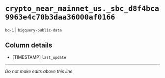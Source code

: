 # `crypto_near_mainnet_us._sbc_d8f4bca9963e4c70b3daa36000af0166`
`bq-1` | `bigquery-public-data`

## Column details
* [TIMESTAMP] `last_update`

-------------------------------------------------------------------------------
*Do not make edits above this line.*
